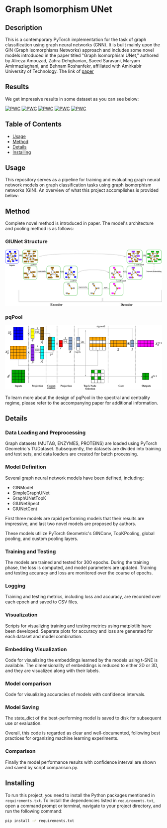 # Graph Isomorphism UNet

## Description

This is a contemporary PyTorch implementation for the task of graph classification using graph neural networks (GNN). It is built mainly upon the GIN (Graph Isomorphisms Networks) approach and includes some novel models introduced in the paper titled "Graph Isomorphism UNet," authored by Alireza Amouzad, Zahra Dehghanian, Saeed Saravani, Maryam Amirmazlaghani, and Behnam Roshanfekr, affiliated with Amirkabir University of Technology.
The link of [paper](https://doi.org/10.1016/j.eswa.2023.121280)

## Results

We get impressive results in some dataset as you can see below:

[![PWC](https://img.shields.io/endpoint.svg?url=https://paperswithcode.com/badge/graph-isomorphism-unet/graph-classification-on-ptc)](https://paperswithcode.com/sota/graph-classification-on-ptc?p=graph-isomorphism-unet)
[![PWC](https://img.shields.io/endpoint.svg?url=https://paperswithcode.com/badge/graph-isomorphism-unet/graph-classification-on-mutag)](https://paperswithcode.com/sota/graph-classification-on-mutag?p=graph-isomorphism-unet)
[![PWC](https://img.shields.io/endpoint.svg?url=https://paperswithcode.com/badge/graph-isomorphism-unet/graph-classification-on-enzymes)](https://paperswithcode.com/sota/graph-classification-on-enzymes?p=graph-isomorphism-unet)
[![PWC](https://img.shields.io/endpoint.svg?url=https://paperswithcode.com/badge/graph-isomorphism-unet/graph-classification-on-imdb-m)](https://paperswithcode.com/sota/graph-classification-on-imdb-m?p=graph-isomorphism-unet)
[![PWC](https://img.shields.io/endpoint.svg?url=https://paperswithcode.com/badge/graph-isomorphism-unet/graph-classification-on-imdb-b)](https://paperswithcode.com/sota/graph-classification-on-imdb-b?p=graph-isomorphism-unet)

## Table of Contents

- [Usage](#usage)
- [Method](#method)
- [Details](#details)
- [Installing](#installing)

## Usage

This repository serves as a pipeline for training and evaluating graph neural network models on graph classification tasks using graph isomorphism networks (GIN). An overview of what this project accomplishes is provided below:

## Method

Complete novel method is introduced in paper. The model's architecture and pooling method is as follows:

### GIUNet Structure

![model_archotecture](./paper_images/Model_Architecture.jpg)

### pqPool

![pqPool](./paper_images/Pooling.jpg)

To learn more about the design of pqPool in the spectral and centrality regime, please refer to the accompanying paper for additional information.

## Details

### Data Loading and Preprocessing

Graph datasets (MUTAG, ENZYMES, PROTEINS) are loaded using PyTorch Geometric's TUDataset. Subsequently, the datasets are divided into training and test sets, and data loaders are created for batch processing.

### Model Definition

Several graph neural network models have been defined, including:

- GINModel
- SimpleGraphUNet
- GraphUNetTopK
- GIUNetSpect
- GIUNetCent

First three models are rapid performing models that their results are impressive, and last two novel models are proposed by authors.

These models utilize PyTorch Geometric's GINConv, TopKPooling, global pooling, and custom pooling layers.

### Training and Testing

The models are trained and tested for 300 epochs. During the training phase, the loss is computed, and model parameters are updated. Training and testing accuracy and loss are monitored over the course of epochs.

### Logging

Training and testing metrics, including loss and accuracy, are recorded over each epoch and saved to CSV files.

### Visualization

Scripts for visualizing training and testing metrics using matplotlib have been developed. Separate plots for accuracy and loss are generated for each dataset and model combination.

### Embedding Visualization

Code for visualizing the embeddings learned by the models using t-SNE is available. The dimensionality of embeddings is reduced to either 2D or 3D, and they are visualized along with their labels.

### Model comparison

Code for visualizing accuracies of models with confidence intervals.

### Model Saving

The state_dict of the best-performing model is saved to disk for subsequent use or evaluation.

Overall, this code is regarded as clear and well-documented, following best practices for organizing machine learning experiments.

### Comparison

Finally the model performance results with confidence interval are shown and saved by script comparison.py. 

## Installing

To run this project, you need to install the Python packages mentioned in `requirements.txt`. To install the dependencies listed in `requirements.txt`, open a command prompt or terminal, navigate to your project directory, and run the following command:

```bash
pip install -r requirements.txt
